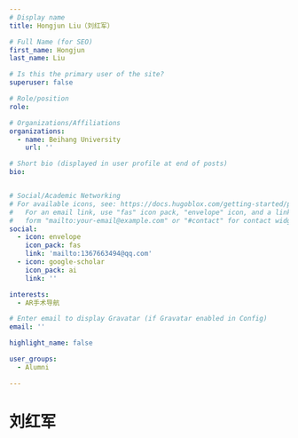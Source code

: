```yaml
---
# Display name
title: Hongjun Liu（刘红军）

# Full Name (for SEO)
first_name: Hongjun
last_name: Liu

# Is this the primary user of the site?
superuser: false

# Role/position
role: 

# Organizations/Affiliations
organizations:
  - name: Beihang University
    url: ''

# Short bio (displayed in user profile at end of posts)
bio: 


# Social/Academic Networking
# For available icons, see: https://docs.hugoblox.com/getting-started/page-builder/#icons
#   For an email link, use "fas" icon pack, "envelope" icon, and a link in the
#   form "mailto:your-email@example.com" or "#contact" for contact widget.
social: 
  - icon: envelope
    icon_pack: fas
    link: 'mailto:1367663494@qq.com'
  - icon: google-scholar
    icon_pack: ai
    link: ''

interests:
  - AR手术导航

# Enter email to display Gravatar (if Gravatar enabled in Config)
email: ''

highlight_name: false

user_groups: 
  - Alumni

---
```


# 刘红军

